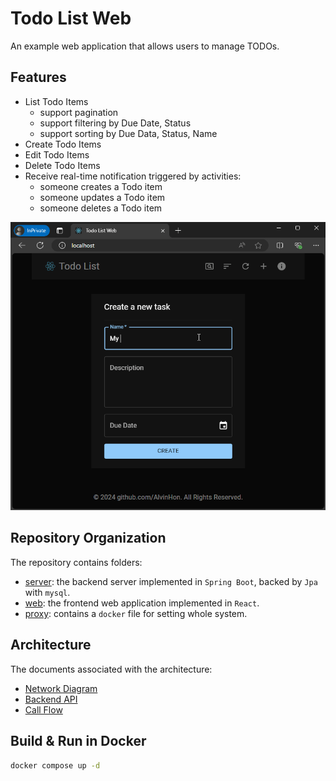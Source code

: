 # Todo List Web

An example web application that allows users to manage TODOs.

## Features

- List Todo Items
    - support pagination
    - support filtering by Due Date, Status
    - support sorting by Due Data, Status, Name
- Create Todo Items
- Edit Todo Items
- Delete Todo Items
- Receive real-time notification triggered by activities:
    - someone creates a Todo item
    - someone updates a Todo item
    - someone deletes a Todo item


![Usage Example](./usage-example.gif)

## Repository Organization

The repository contains folders:
- [server](./server/): the backend server implemented in `Spring Boot`, backed by `Jpa` with `mysql`.
- [web](./web): the frontend web application implemented in `React`.
- [proxy](./proxy/): contains a `docker` file for setting whole system.

## Architecture

The documents associated with the architecture:
- [Network Diagram](./proxy/README.md)
- [Backend API](./server/README.md#http-apis)
- [Call Flow](./web/README.md#call-flow)

## Build & Run in Docker

```sh
docker compose up -d
```


